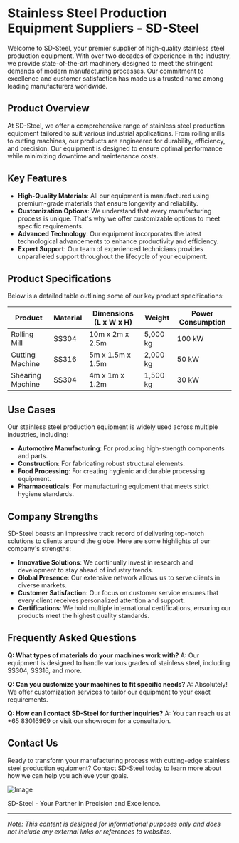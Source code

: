 # Stainless Steel Production Equipment Suppliers - SD-Steel

Welcome to SD-Steel, your premier supplier of high-quality stainless steel production equipment. With over two decades of experience in the industry, we provide state-of-the-art machinery designed to meet the stringent demands of modern manufacturing processes. Our commitment to excellence and customer satisfaction has made us a trusted name among leading manufacturers worldwide.

## Product Overview

At SD-Steel, we offer a comprehensive range of stainless steel production equipment tailored to suit various industrial applications. From rolling mills to cutting machines, our products are engineered for durability, efficiency, and precision. Our equipment is designed to ensure optimal performance while minimizing downtime and maintenance costs.

## Key Features

- **High-Quality Materials**: All our equipment is manufactured using premium-grade materials that ensure longevity and reliability.
- **Customization Options**: We understand that every manufacturing process is unique. That's why we offer customizable options to meet specific requirements.
- **Advanced Technology**: Our equipment incorporates the latest technological advancements to enhance productivity and efficiency.
- **Expert Support**: Our team of experienced technicians provides unparalleled support throughout the lifecycle of your equipment.

## Product Specifications

Below is a detailed table outlining some of our key product specifications:

| **Product**               | **Material** | **Dimensions (L x W x H)** | **Weight** | **Power Consumption** |
|---------------------------|--------------|----------------------------|------------|-----------------------|
| Rolling Mill              | SS304        | 10m x 2m x 2.5m            | 5,000 kg   | 100 kW                |
| Cutting Machine           | SS316        | 5m x 1.5m x 1.5m           | 2,000 kg   | 50 kW                 |
| Shearing Machine          | SS304        | 4m x 1m x 1.2m             | 1,500 kg   | 30 kW                 |

## Use Cases

Our stainless steel production equipment is widely used across multiple industries, including:

- **Automotive Manufacturing**: For producing high-strength components and parts.
- **Construction**: For fabricating robust structural elements.
- **Food Processing**: For creating hygienic and durable processing equipment.
- **Pharmaceuticals**: For manufacturing equipment that meets strict hygiene standards.

## Company Strengths

SD-Steel boasts an impressive track record of delivering top-notch solutions to clients around the globe. Here are some highlights of our company's strengths:

- **Innovative Solutions**: We continually invest in research and development to stay ahead of industry trends.
- **Global Presence**: Our extensive network allows us to serve clients in diverse markets.
- **Customer Satisfaction**: Our focus on customer service ensures that every client receives personalized attention and support.
- **Certifications**: We hold multiple international certifications, ensuring our products meet the highest quality standards.

## Frequently Asked Questions

**Q: What types of materials do your machines work with?**
A: Our equipment is designed to handle various grades of stainless steel, including SS304, SS316, and more.

**Q: Can you customize your machines to fit specific needs?**
A: Absolutely! We offer customization services to tailor our equipment to your exact requirements.

**Q: How can I contact SD-Steel for further inquiries?**
A: You can reach us at +65 83016969 or visit our showroom for a consultation.

## Contact Us

Ready to transform your manufacturing process with cutting-edge stainless steel production equipment? Contact SD-Steel today to learn more about how we can help you achieve your goals.

![Image](https://github.com/user-attachments/assets/2567258e-e124-4816-932d-1809bd27ef0b)

SD-Steel - Your Partner in Precision and Excellence.

---

*Note: This content is designed for informational purposes only and does not include any external links or references to websites.*